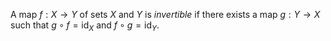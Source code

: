 A map $f: X \to Y$ of sets $X$ and $Y$ is *invertible* if there exists a map $g: Y \to X$ such that $g \circ f = \mathrm{id}_{X}$ and $f \circ g = \mathrm{id}_{Y}$.
